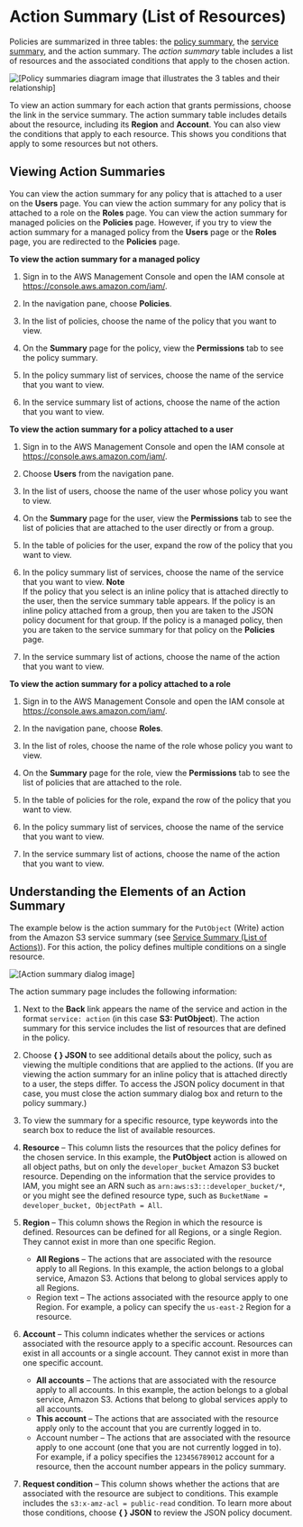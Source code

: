 # Action Summary \(List of Resources\)<a name="access_policies_understand-action-summary"></a>

Policies are summarized in three tables: the [policy summary](access_policies_understand-policy-summary.md), the [service summary](access_policies_understand-service-summary.md), and the action summary\. The *action summary* table includes a list of resources and the associated conditions that apply to the chosen action\. 

![\[Policy summaries diagram image that illustrates the 3 tables and their relationship\]](http://docs.aws.amazon.com/IAM/latest/UserGuide/images/policy_summaries-action-sum.png)

To view an action summary for each action that grants permissions, choose the link in the service summary\. The action summary table includes details about the resource, including its **Region** and **Account**\. You can also view the conditions that apply to each resource\. This shows you conditions that apply to some resources but not others\.

## Viewing Action Summaries<a name="viewing-action-summaries"></a>

You can view the action summary for any policy that is attached to a user on the **Users** page\. You can view the action summary for any policy that is attached to a role on the **Roles** page\. You can view the action summary for managed policies on the **Policies** page\. However, if you try to view the action summary for a managed policy from the **Users** page or the **Roles** page, you are redirected to the **Policies** page\.

**To view the action summary for a managed policy**

1. Sign in to the AWS Management Console and open the IAM console at [https://console\.aws\.amazon\.com/iam/](https://console.aws.amazon.com/iam/)\.

1. In the navigation pane, choose **Policies**\.

1. In the list of policies, choose the name of the policy that you want to view\.

1. On the **Summary** page for the policy, view the **Permissions** tab to see the policy summary\.

1. In the policy summary list of services, choose the name of the service that you want to view\.

1. In the service summary list of actions, choose the name of the action that you want to view\.

**To view the action summary for a policy attached to a user**

1. Sign in to the AWS Management Console and open the IAM console at [https://console\.aws\.amazon\.com/iam/](https://console.aws.amazon.com/iam/)\.

1. Choose **Users** from the navigation pane\.

1. In the list of users, choose the name of the user whose policy you want to view\.

1. On the **Summary** page for the user, view the **Permissions** tab to see the list of policies that are attached to the user directly or from a group\.

1. In the table of policies for the user, expand the row of the policy that you want to view\.

1. In the policy summary list of services, choose the name of the service that you want to view\.
**Note**  
If the policy that you select is an inline policy that is attached directly to the user, then the service summary table appears\. If the policy is an inline policy attached from a group, then you are taken to the JSON policy document for that group\. If the policy is a managed policy, then you are taken to the service summary for that policy on the **Policies** page\.

1. In the service summary list of actions, choose the name of the action that you want to view\.

**To view the action summary for a policy attached to a role**

1. Sign in to the AWS Management Console and open the IAM console at [https://console\.aws\.amazon\.com/iam/](https://console.aws.amazon.com/iam/)\.

1. In the navigation pane, choose **Roles**\.

1. In the list of roles, choose the name of the role whose policy you want to view\.

1. On the **Summary** page for the role, view the **Permissions** tab to see the list of policies that are attached to the role\.

1. In the table of policies for the role, expand the row of the policy that you want to view\.

1. In the policy summary list of services, choose the name of the service that you want to view\.

1. In the service summary list of actions, choose the name of the action that you want to view\.

## Understanding the Elements of an Action Summary<a name="understanding-elements-action-summary"></a>

The example below is the action summary for the `PutObject` \(Write\) action from the Amazon S3 service summary \(see [Service Summary \(List of Actions\)](access_policies_understand-service-summary.md)\)\. For this action, the policy defines multiple conditions on a single resource\.

![\[Action summary dialog image\]](http://docs.aws.amazon.com/IAM/latest/UserGuide/images/policies-summary-resource-dialog.png)

The action summary page includes the following information:

1. Next to the **Back** link appears the name of the service and action in the format `service: action` \(in this case **S3: PutObject**\)\. The action summary for this service includes the list of resources that are defined in the policy\.

1. Choose **\{ \} JSON** to see additional details about the policy, such as viewing the multiple conditions that are applied to the actions\. \(If you are viewing the action summary for an inline policy that is attached directly to a user, the steps differ\. To access the JSON policy document in that case, you must close the action summary dialog box and return to the policy summary\.\)

1. To view the summary for a specific resource, type keywords into the search box to reduce the list of available resources\.

1. **Resource** – This column lists the resources that the policy defines for the chosen service\. In this example, the **PutObject** action is allowed on all object paths, but on only the `developer_bucket` Amazon S3 bucket resource\. Depending on the information that the service provides to IAM, you might see an ARN such as `arn:aws:s3:::developer_bucket/*`, or you might see the defined resource type, such as `BucketName = developer_bucket, ObjectPath = All`\.

1. **Region** – This column shows the Region in which the resource is defined\. Resources can be defined for all Regions, or a single Region\. They cannot exist in more than one specific Region\.
   + **All Regions** – The actions that are associated with the resource apply to all Regions\. In this example, the action belongs to a global service, Amazon S3\. Actions that belong to global services apply to all Regions\.
   + Region text – The actions associated with the resource apply to one Region\. For example, a policy can specify the `us-east-2` Region for a resource\.

1. **Account** – This column indicates whether the services or actions associated with the resource apply to a specific account\. Resources can exist in all accounts or a single account\. They cannot exist in more than one specific account\.
   + **All accounts** – The actions that are associated with the resource apply to all accounts\. In this example, the action belongs to a global service, Amazon S3\. Actions that belong to global services apply to all accounts\.
   + **This account** – The actions that are associated with the resource apply only to the account that you are currently logged in to\.
   + Account number – The actions that are associated with the resource apply to one account \(one that you are not currently logged in to\)\. For example, if a policy specifies the `123456789012` account for a resource, then the account number appears in the policy summary\.

1. **Request condition** – This column shows whether the actions that are associated with the resource are subject to conditions\. This example includes the `s3:x-amz-acl = public-read` condition\. To learn more about those conditions, choose **\{ \} JSON** to review the JSON policy document\.